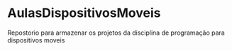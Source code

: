 # AulasDispositivosMoveis
Repostorio para armazenar os projetos da disciplina de programação para dispositivos moveis
